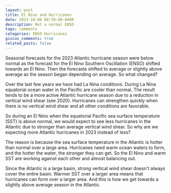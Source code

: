 ```yaml
---
layout: post
title: El Nino and Hurricanes
date: 2023-10-06 08:59:00-0400
description: Not a normal ENSO
tags: comments
categories: ENSO Hurricanes 
giscus_comments: true
related_posts: false
---
```


Seasonal forecasts for the 2023 Atlantic hurricane season were below normal as the forecast for the El Nino Southern Oscillation (ENSO) shifted towards an El Nino. Then the forecasts shifted to average or slightly above average as the season began depending on average. So what changed?

Over the last few years we have had La Nina conditions. During La Nina equatorial ocean water in the Pacific are cooler than normal. The result tends to be a more active Atlantic hurricane season due to a reduction in vertical wind shear (see 2020). Hurricanes can strengthen quickly when there is no vertical wind shear and all other conditions are favorable. 

So during an El Nino when the equatorial Pacific sea surface temperature (SST) is above normal, we would expect to see less hurricanes in the Atlantic due to stronger than average vertical wind shear. So why are we expecting more Atlantic hurricanes in 2023 instead of less?

The reason is because the sea surface temperature in the Atlantic is hotter than normal over a large area. Hurricanes need warm ocean waters to form, and the hotter the water, the stronger they can get. So the El Nino and warm SST are working against each other and almost balancing out.

Since the Atlantic is a large basin, strong vertical wind shear doesn't always cover the entire basin. Warmer SST over a larger area means that hurricanes can form over a larger area. And this is how we get towards a slightly above average season in the Atlantic.

    




